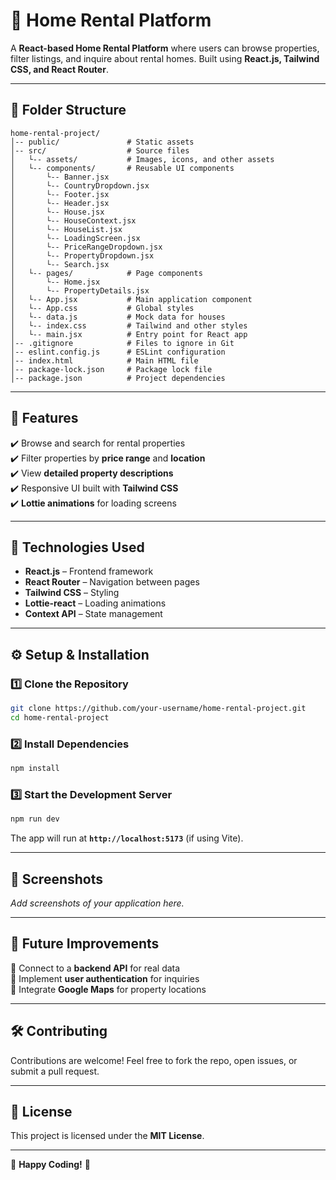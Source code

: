 # 🏡 Home Rental Platform

A **React-based Home Rental Platform** where users can browse properties, filter listings, and inquire about rental homes. Built using **React.js, Tailwind CSS, and React Router**.

---

## 💁️ Folder Structure
```
home-rental-project/
️│-- public/               # Static assets
️│-- src/                  # Source files
️│   └-- assets/           # Images, icons, and other assets
️│   └-- components/       # Reusable UI components
️│       └-- Banner.jsx
️│       └-- CountryDropdown.jsx
️│       └-- Footer.jsx
️│       └-- Header.jsx
️│       └-- House.jsx
️│       └-- HouseContext.jsx
️│       └-- HouseList.jsx
️│       └-- LoadingScreen.jsx
️│       └-- PriceRangeDropdown.jsx
️│       └-- PropertyDropdown.jsx
️│       └-- Search.jsx
️│   └-- pages/            # Page components
️│       └-- Home.jsx
️│       └-- PropertyDetails.jsx
️│   └-- App.jsx           # Main application component
️│   └-- App.css           # Global styles
️│   └-- data.js           # Mock data for houses
️│   └-- index.css         # Tailwind and other styles
️│   └-- main.jsx          # Entry point for React app
️│-- .gitignore            # Files to ignore in Git
️│-- eslint.config.js      # ESLint configuration
️│-- index.html            # Main HTML file
️│-- package-lock.json     # Package lock file
️│-- package.json          # Project dependencies
```

---

## 🚀 Features
✔️ Browse and search for rental properties  
✔️ Filter properties by **price range** and **location**  
✔️ View **detailed property descriptions**  
✔️ Responsive UI built with **Tailwind CSS**  
✔️ **Lottie animations** for loading screens  

---

## 🔧 Technologies Used
- **React.js** – Frontend framework  
- **React Router** – Navigation between pages  
- **Tailwind CSS** – Styling  
- **Lottie-react** – Loading animations  
- **Context API** – State management  

---

## ⚙️ Setup & Installation

### 1️⃣ Clone the Repository
```sh
git clone https://github.com/your-username/home-rental-project.git
cd home-rental-project
```

### 2️⃣ Install Dependencies
```sh
npm install
```

### 3️⃣ Start the Development Server
```sh
npm run dev
```
The app will run at **`http://localhost:5173`** (if using Vite).

---

## 📸 Screenshots
_Add screenshots of your application here._

---

## 📌 Future Improvements
🔹 Connect to a **backend API** for real data  
🔹 Implement **user authentication** for inquiries  
🔹 Integrate **Google Maps** for property locations  

---

## 🛠 Contributing
Contributions are welcome! Feel free to fork the repo, open issues, or submit a pull request.

---

## 📝 License
This project is licensed under the **MIT License**.

---

🚀 **Happy Coding!** 🚀

